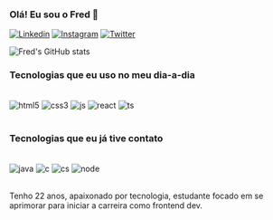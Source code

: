 
### Olá! Eu sou o Fred 👋

[![Linkedin](https://img.shields.io/badge/LinkedIn-0077B5?style=for-the-badge&logo=linkedin&logoColor=white
)](https://www.linkedin.com/in/frederico-buarque/)
[![Instagram](https://img.shields.io/badge/Instagram-E4405F?style=for-the-badge&logo=instagram&logoColor=white
)](https://www.instagram.com/fredbrq/)
[![Twitter](https://img.shields.io/badge/Twitter-1DA1F2?style=for-the-badge&logo=twitter&logoColor=white
)](https://twitter.com/fred_brq/)

![Fred's GitHub stats](https://github-readme-stats.vercel.app/api?username=frdbrq&show_icons=true&theme=tokyonight)

### Tecnologias que eu uso no meu dia-a-dia

<div style="display: inline_block">
 <br> 
    <img align="center" alt="html5" src="https://img.shields.io/badge/HTML5-E34F26?style=for-the-badge&logo=html5&logoColor=white">
    <img align="center" alt="css3" src="https://img.shields.io/badge/CSS3-1572B6?style=for-the-badge&logo=css3&logoColor=white">
    <img align="center" alt="js" src="https://img.shields.io/badge/JavaScript-323330?style=for-the-badge&logo=javascript&logoColor=F7DF1E">   
    <img align="center" alt="react" src="https://img.shields.io/badge/React-20232A?style=for-the-badge&logo=react&logoColor=61DAFB">
    <img align="center" alt="ts" src="https://img.shields.io/badge/TypeScript-007ACC?style=for-the-badge&logo=typescript&logoColor=white">
   
 
</div>
    <br>

### Tecnologias que eu já tive contato
<div style="display: inline_block">
    <br>
    <img align="center" alt="java" src="https://img.shields.io/badge/Java-ED8B00?style=for-the-badge&logo=java&logoColor=white">
    <img align="center" alt="c" src="https://img.shields.io/badge/C-00599C?style=for-the-badge&logo=c&logoColor=white">
    <img align="center" alt="cs" src="https://img.shields.io/badge/C%23-239120?style=for-the-badge&logo=c-sharp&logoColor=white">
    <img align="center" alt="node" src="https://img.shields.io/badge/Node.js-43853D?style=for-the-badge&logo=node.js&logoColor=white">    
</div>
    <br>

Tenho 22 anos, apaixonado por tecnologia, estudante focado
em se aprimorar para iniciar a carreira como frontend dev.








